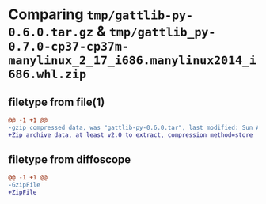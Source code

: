 # Comparing `tmp/gattlib-py-0.6.0.tar.gz` & `tmp/gattlib_py-0.7.0-cp37-cp37m-manylinux_2_17_i686.manylinux2014_i686.whl.zip`

## filetype from file(1)

```diff
@@ -1 +1 @@
-gzip compressed data, was "gattlib-py-0.6.0.tar", last modified: Sun Apr  7 22:52:28 2024, max compression
+Zip archive data, at least v2.0 to extract, compression method=store
```

## filetype from diffoscope

```diff
@@ -1 +1 @@
-GzipFile
+ZipFile
```

